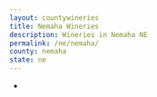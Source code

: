 ```yaml
---
layout: countywineries
title: Nemaha Wineries
description: Wineries in Nemaha NE
permalink: /ne/nemaha/
county: nemaha
state: ne
---
```

-
